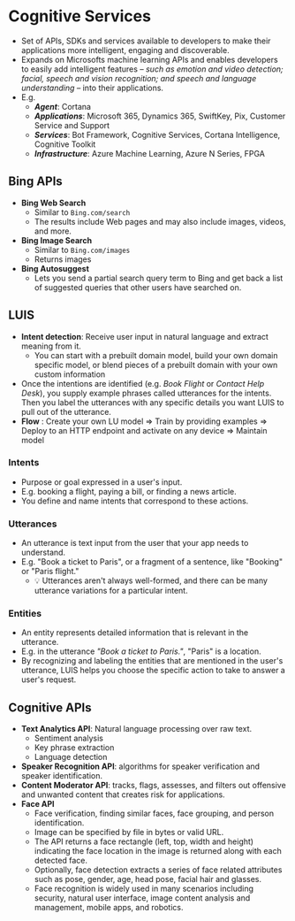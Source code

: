 # Cognitive Services

- Set of APIs, SDKs and services available to developers to make their applications more intelligent, engaging and discoverable.
- Expands on Microsofts machine learning APIs and enables developers to easily add intelligent features *– such as emotion and video detection; facial, speech and vision recognition; and speech and language understanding –* into their applications.
- E.g.
  - ***Agent***: Cortana
  - ***Applications***: Microsoft 365, Dynamics 365, SwiftKey, Pix, Customer Service and Support
  - ***Services***: Bot Framework, Cognitive Services, Cortana Intelligence, Cognitive Toolkit
  - ***Infrastructure***: Azure Machine Learning, Azure N Series, FPGA

## Bing APIs

- **Bing Web Search**
  - Similar to `Bing.com/search`
  - The results include Web pages and may also include images, videos, and more.
- **Bing Image Search**
  - Similar to `Bing.com/images`
  - Returns images
- **Bing Autosuggest**
  - Lets you send a partial search query term to Bing and get back a list of suggested queries that other users have searched on.

## LUIS

- **Intent detection**: Receive user input in natural language and extract meaning from it.
  - You can start with a prebuilt domain model, build your own domain specific model, or blend pieces of a prebuilt domain with your own custom information
- Once the intentions are identified (e.g. *Book Flight* or *Contact Help Desk*), you supply example phrases called utterances for the intents. Then you label the utterances with any specific details you want LUIS to pull out of the utterance.
- **Flow** : Create your own LU model => Train by providing examples => Deploy to an HTTP endpoint and activate on any device => Maintain model

### Intents

- Purpose or goal expressed in a user's input.
- E.g. booking a flight, paying a bill, or finding a news article.
- You define and name intents that correspond to these actions.

### Utterances

- An utterance is text input from the user that your app needs to understand.
- E.g. "Book a ticket to Paris", or a fragment of a sentence, like "Booking" or "Paris flight."
  - 💡 Utterances aren't always well-formed, and there can be many utterance variations for a particular intent.

### Entities

- An entity represents detailed information that is relevant in the utterance.
- E.g. in the utterance *"Book a ticket to Paris."*, "Paris" is a location.
- By recognizing and labeling the entities that are mentioned in the user's utterance, LUIS helps you choose the specific action to take to answer a user's request.

## Cognitive APIs

- **Text Analytics API**: Natural language processing over raw text.
  - Sentiment analysis
  - Key phrase extraction
  - Language detection
- **Speaker Recognition API**: algorithms for speaker verification and speaker identification.
- **Content Moderator API**: tracks, flags, assesses, and filters out offensive and unwanted content that creates risk for applications.
- **Face API**
  - Face verification, finding similar faces, face grouping, and person identification.
  - Image can be specified by file in bytes or valid URL.
  - The API returns a face rectangle (left, top, width and height) indicating the face location in the image is returned along with each detected face.
  - Optionally, face detection extracts a series of face related attributes such as pose, gender, age, head pose, facial hair and glasses.
  - Face recognition is widely used in many scenarios including security, natural user interface, image content analysis and management, mobile apps, and robotics.
